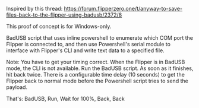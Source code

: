 Inspired by this thread: https://forum.flipperzero.one/t/anyway-to-save-files-back-to-the-flipper-using-badusb/2372/8

This proof of concept is for Windows-only.

BadUSB script that uses inline powershell to enumerate which COM port the Flipper is connected to,
and then use Powershell's serial module to interface with Flipper's CLI and write text data to a specified file.

Note: You have to get your timing correct.  When the Flipper is in BadUSB mode, the CLI is not available. 
Run the BadUSB script. As soon as it finishes, hit back twice. There is a configurable time delay (10 seconds)
to get the Flipper back to normal mode before the Powershell script tries to send the payload.

That's: BadUSB, Run, Wait for 100%, Back, Back
